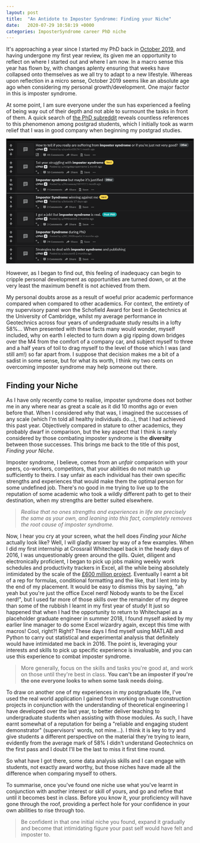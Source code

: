 ```yaml
---
layout: post
title:  "An Antidote to Imposter Syndrome: Finding your Niche"
date:   2020-07-29 10:58:19 +0000
categories: ImposterSyndrome career PhD niche
---
```

It's approaching a year since I started my PhD back in [October 2019][October 2019], and having undergone my first year review, its given me an opportunity to reflect on where I started out and where I am now.
In a macro sense this year has flown by, with changes aplenty ensuring that weeks have collapsed onto themselves as we all try to adapt to a new lifestyle. 
Whereas upon reflection in a micro sense, October 2019 seems like an absolute age ago when considering my personal growth/development.
One major factor in this is imposter syndrome. 

At some point, I am sure everyone under the sun has experienced a feeling of being way out of their depth and not able to surmount the tasks in front of them. 
A quick search of [the PhD subreddit](reddit.com/r/phd) reveals countless references to this phenomenon among postgrad students, which I initially took as warm relief that I was in good company when beginning my postgrad studies.

![The depths of despair on the PhD subreddit](/images/ImposterSyndrome/ImposterSyndromeRedditSearch.png "The depths of dispare on the PhD subreddit")

However, as I began to find out, this feeling of inadequacy can begin to cripple personal development as opportunities are turned down, or at the very least the maximum benefit is not achieved from them.

My personal doubts arose as a result of woeful prior academic performance compared when compared to other academics.
For context, the entirety of my supervisory panel won the Schofield Award for best in Geotechnics at the University of Cambridge, whilst my average performance in Geotechnics across four years of undergraduate study results in a lofty 58%...
When presented with these facts many would wonder, myself included, why on earth I elected to turn down a gig ripping down bridges over the M4 from the comfort of a company car, and subject myself to three and a half years of toil to drag myself to the level of those which I was (and still am!) so far apart from.
I suppose that decision makes me a bit of a sadist in some sense, but for what its worth, I think my two cents on overcoming imposter syndrome may help someone out there.

## Finding your Niche
As I have only recently come to realise, imposter syndrome does not bother me in any where near as great a scale as it did 10 months ago or even before that.
When I considered why that was, I imagined the successes of any scale (which I'm told all healthy individuals do...), that I had achieved this past year. 
Objectively compared in stature to other academics, they probably dwarf in comparison, but the key aspect that I think is rarely considered by those combating imposter syndrome is the **diversity** between those successes. 
This brings me back to the title of this post, _Finding your Niche_.

Imposter syndrome, I believe, comes from an _unfair_ comparison with your peers, co-workers, competitors, that your abilities do not match up sufficiently to theirs. 
I say unfair as each individual has their own specific strengths and experiences that would make them the optimal person for some undefined job. 
There's no good in me trying to live up to the reputation of some academic who took a wildly different path to get to their destination, when my strengths are better suited elsewhere.

> _Realise that no ones strengths and experiences in life are precisely the same as your own, and leaning into this fact, completely removes the root cause of imposter syndrome._

Now, I hear you cry at your screen, what the hell does _Finding your Niche_ actually look like?
Well, I will gladly answer by way of a few examples.
When I did my first internship at Crossrail Whitechapel back in the heady days of 2016, I was unquestionably green around the gills.
Quiet, diligent and electronically proficient, I began to pick up jobs making weekly work schedules and productivity trackers in Excel, all the while being absolutely intimidated by the scale of the [£600 million project][crossrail]. 
Eventually I earnt a bit of a rep for formulas, conditional formatting and the like, that I lent into by the end of my placement.
It would be easy to dismiss this by saying, "ah yeah but you're just the office Excel nerd! Nobody wants to be the Excel nerd!", but I used far more of those skills over the remainder of my degree than some of the rubbish I learnt in my first year of study!
It just so happened that when I had the opportunity to return to Whitechapel as a placeholder graduate engineer in summer 2018, I found myself asked by my earlier line manager to do some Excel wizardry again, except this time with macros! Cool, right?! Right?
These days I find myself using MATLAB and Python to carry out statistical and experimental analysis that definitely would have intimidated me back in 2016.
The point is, leveraging your interests and skills to pick up specific experience is invaluable, and you can use this experience to combat imposter syndrome.

> More generally, focus on the skills and tasks you're good at, and work on those until they're best in class.
> **You can't be an imposter if you're the one everyone looks to when some task needs doing.**

To draw on another one of my experiences in my postgraduate life, I've used the real world application I gained from working on huge construction projects in conjunction with the understanding of theoretical engineering I have developed over the last year, to better deliver teaching to undergraduate students when assisting with those modules. 
As such, I have earnt somewhat of a reputation for being a "reliable and engaging student demonstrator" (supervisors' words, not mine...).
I think it is key to try and give students a different perspective on the material they're trying to learn, evidently from the average mark of 58% I didn't understand Geotechnics on the first pass and I doubt I'll be the last to miss it first time round.

So what have I got there, some data analysis skills and I can engage with students, not exactly award worthy, but those niches have made all the difference when comparing myself to others.

To summarise, once you've found one niche use what you've learnt in conjunction with another interest or skill of yours, and go and refine that until it becomes best in class. 
Before you know it, your proficiency will have gone through the roof, providing a perfect hole for your confidence in your own abilities to rise through too.
> Be confident in that one initial niche you found, expand it gradually and become that intimidating figure your past self would have felt and imposter to.

[crossrail]: https://www.standard.co.uk/news/transport/crossrail-station-costs-soar-by-six-times-as-contract-hitches-hit-1bn-a4133656.html
[October 2019]: pettey.co.uk/About.html